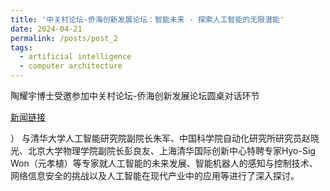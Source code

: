 ```yaml
---
title: '中关村论坛-侨海创新发展论坛：智能未来 - 探索人工智能的无限潜能'
date: 2024-04-21
permalink: /posts/post_2
tags:
  - artificial intelligence
  - computer architecture
---
```


陶耀宇博士受邀参加中关村论坛-侨海创新发展论坛圆桌对话环节
<p><a href="http://www.bjql.org.cn/html/1//189/190/10720.html">新闻链接</a></p>）
与清华大学人工智能研究院副院长朱军、中国科学院自动化研究所研究员赵晓光、北京大学物理学院副院长彭良友、上海清华国际创新中心特聘专家Hyo-Sig Won（元孝植）等专家就人工智能的未来发展、智能机器人的感知与控制技术、网络信息安全的挑战以及人工智能在现代产业中的应用等进行了深入探讨。

